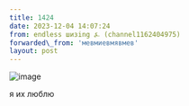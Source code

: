 ```yaml
---
title: 1424
date: 2023-12-04 14:07:24
from: endless шизing ⍼ (channel1162404975)
forwarded\_from: 'мевмиевмявмев'
layout: post
---
```


![image](photos/photo_190@04-12-2023_14-07-24.jpg)

я их люблю

